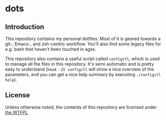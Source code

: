 # dots

## Introduction

This repository contains my personal dotfiles. Most of it is geared towards a git-, Emacs-, and zsh-centric workflow. You'll also find some legacy files for e.g. bash that haven't been touched in ages.

This repository also contains a useful script called `configctl`, which is used to manage all the files in this repository. It's semi-automatic and is pretty easy to understand (`head -25 configctl` will show a nice overview of the parameters, and you can get a nice help summary by executing `./configctl help`).

## License

Unless otherwise noted, the contents of this repository are licensed under [the WTFPL][1].

 [1]: https://github.com/strugee/dots/blob/master/COPYING
